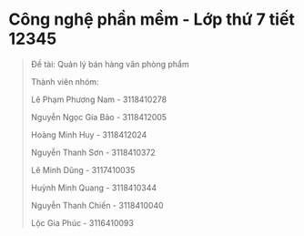 # Công nghệ phần mềm - Lớp thứ 7 tiết 12345

>
> Đề tài: Quản lý bán hàng văn phòng phẩm
>
> Thành viên nhóm:
>
> Lê Phạm Phương Nam - 3118410278 
>
> Nguyễn Ngọc Gia Bảo - 3118412005 
>
> Hoàng Minh Huy - 3118412024
>
> Nguyễn Thanh Sơn - 3118410372
>
> Lê Minh Dũng - 3117410035
>
> Huỳnh Minh Quang - 3118410344
>
> Nguyễn Thanh Chiến - 3118410040
>
> Lộc Gia Phúc - 3116410093

